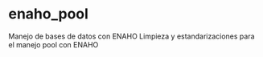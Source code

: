 # enaho_pool
Manejo de bases de datos con ENAHO
Limpieza y estandarizaciones para el manejo pool con ENAHO
